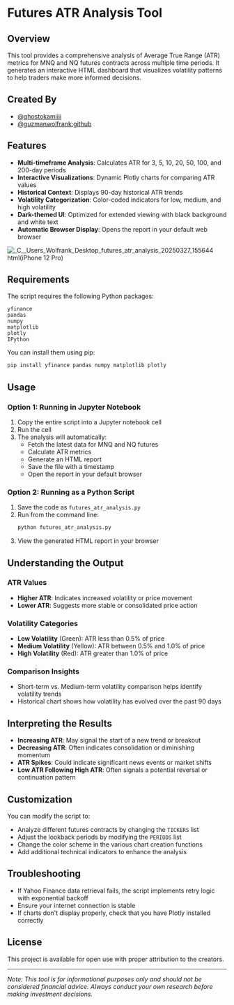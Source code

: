 # Futures ATR Analysis Tool

## Overview
This tool provides a comprehensive analysis of Average True Range (ATR) metrics for MNQ and NQ futures contracts across multiple time periods. It generates an interactive HTML dashboard that visualizes volatility patterns to help traders make more informed decisions.

## Created By
- [@ghostokamiiii](https://twitter.com/ghostokamiiii)
- [@guzmanwolfrank:github](https://github.com/guzmanwolfrank)

## Features
- **Multi-timeframe Analysis**: Calculates ATR for 3, 5, 10, 20, 50, 100, and 200-day periods
- **Interactive Visualizations**: Dynamic Plotly charts for comparing ATR values
- **Historical Context**: Displays 90-day historical ATR trends
- **Volatility Categorization**: Color-coded indicators for low, medium, and high volatility
- **Dark-themed UI**: Optimized for extended viewing with black background and white text
- **Automatic Browser Display**: Opens the report in your default web browser

![_C__Users_Wolfrank_Desktop_futures_atr_analysis_20250327_155644 html(iPhone 12 Pro)](https://github.com/user-attachments/assets/502d5d28-524c-4be1-98e0-ee192bbf83ad)

## Requirements
The script requires the following Python packages:
```
yfinance
pandas
numpy
matplotlib
plotly
IPython
```

You can install them using pip:
```bash
pip install yfinance pandas numpy matplotlib plotly
```

## Usage

### Option 1: Running in Jupyter Notebook
1. Copy the entire script into a Jupyter notebook cell
2. Run the cell
3. The analysis will automatically:
   - Fetch the latest data for MNQ and NQ futures
   - Calculate ATR metrics
   - Generate an HTML report
   - Save the file with a timestamp
   - Open the report in your default browser

### Option 2: Running as a Python Script
1. Save the code as `futures_atr_analysis.py`
2. Run from the command line:
   ```bash
   python futures_atr_analysis.py
   ```
3. View the generated HTML report in your browser

## Understanding the Output

### ATR Values
- **Higher ATR**: Indicates increased volatility or price movement
- **Lower ATR**: Suggests more stable or consolidated price action

### Volatility Categories
- **Low Volatility** (Green): ATR less than 0.5% of price
- **Medium Volatility** (Yellow): ATR between 0.5% and 1.0% of price
- **High Volatility** (Red): ATR greater than 1.0% of price

### Comparison Insights
- Short-term vs. Medium-term volatility comparison helps identify volatility trends
- Historical chart shows how volatility has evolved over the past 90 days

## Interpreting the Results
- **Increasing ATR**: May signal the start of a new trend or breakout
- **Decreasing ATR**: Often indicates consolidation or diminishing momentum
- **ATR Spikes**: Could indicate significant news events or market shifts
- **Low ATR Following High ATR**: Often signals a potential reversal or continuation pattern

## Customization
You can modify the script to:
- Analyze different futures contracts by changing the `TICKERS` list
- Adjust the lookback periods by modifying the `PERIODS` list
- Change the color scheme in the various chart creation functions
- Add additional technical indicators to enhance the analysis

## Troubleshooting
- If Yahoo Finance data retrieval fails, the script implements retry logic with exponential backoff
- Ensure your internet connection is stable
- If charts don't display properly, check that you have Plotly installed correctly

## License
This project is available for open use with proper attribution to the creators.

---

*Note: This tool is for informational purposes only and should not be considered financial advice. Always conduct your own research before making investment decisions.*
